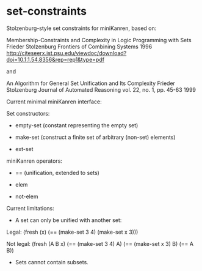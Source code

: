 set-constraints
===============

Stolzenburg-style set constraints for miniKanren, based on:

Membership-Constraints and Complexity in Logic Programming with Sets
Frieder Stolzenburg
Frontiers of Combining Systems
1996
http://citeseerx.ist.psu.edu/viewdoc/download?doi=10.1.1.54.8356&rep=rep1&type=pdf

and

An Algorithm for General Set Unification and Its Complexity
Frieder Stolzenburg
Journal of Automated Reasoning
vol. 22, no. 1, pp. 45-63
1999



Current minimal miniKanren interface:

Set constructors:

* empty-set (constant representing the empty set)

* make-set (construct a finite set of arbitrary (non-set) elements)

* ext-set


miniKanren operators:

* == (unification, extended to sets)

* elem

* not-elem


Current limitations:

* A set can only be unified with another set:

Legal: (fresh (x) (== (make-set 3 4) (make-set x 3)))

Not legal: (fresh (A B x) (== (make-set 3 4) A) (== (make-set x 3) B) (== A B))


* Sets cannot contain subsets.
